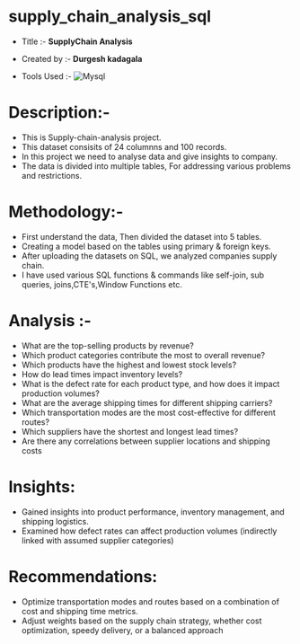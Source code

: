 # supply_chain_analysis_sql

* Title :-   **SupplyChain Analysis**
  
* Created by :- **Durgesh kadagala**
  
* Tools Used :- ![Mysql](https://img.shields.io/badge/MySQL-%23316192.svg?style=flat&logo=postgresql&logoColor=white)

# Description:-
* This is Supply-chain-analysis project.
* This dataset consisits of 24 columnns and 100 records.
* In this project we need to analyse data and give insights to company.
* The data is divided into multiple tables, For addressing various problems and restrictions.

# Methodology:-
* First understand the data, Then divided the dataset into 5 tables. 
* Creating a model based on the tables using primary & foreign keys.
* After uploading the datasets on SQL, we analyzed companies supply chain. 
* I have used various SQL functions & commands like self-join, sub queries, joins,CTE's,Window Functions etc.

# Analysis :-
* What are the top-selling products by revenue?
* Which product categories contribute the most to overall revenue?
* Which products have the highest and lowest stock levels?
* How do lead times impact inventory levels?
* What is the defect rate for each product type, and how does it impact production volumes?
* What are the average shipping times for different shipping carriers?
* Which transportation modes are the most cost-effective for different routes?
* Which suppliers have the shortest and longest lead times?
* Are there any correlations between supplier locations and shipping costs

# Insights:
* Gained insights into product performance, inventory management, and shipping logistics.
* Examined how defect rates can affect production volumes (indirectly linked with assumed supplier categories)


# Recommendations:
* Optimize transportation modes and routes based on a combination of cost and shipping time metrics.
* Adjust weights based on the supply chain strategy, whether cost optimization, speedy delivery, or a balanced approach
